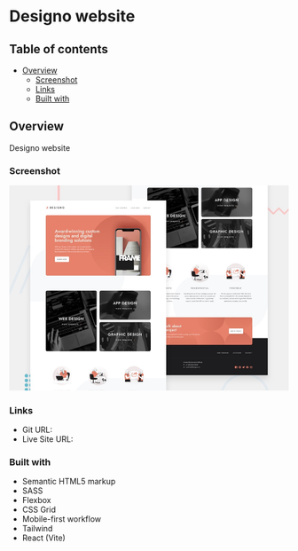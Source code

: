 # Designo website

## Table of contents

- [Overview](#overview)
  - [Screenshot](#screenshot)
  - [Links](#links)
  - [Built with](#built-with)

## Overview

Designo website

### Screenshot

![](./public/preview.jpg)

### Links

- Git URL: 
- Live Site URL: 

### Built with

- Semantic HTML5 markup
- SASS
- Flexbox
- CSS Grid
- Mobile-first workflow
- Tailwind
- React (Vite)
